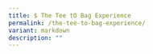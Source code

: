 ```yaml
---
title: $ The Tee tO Bag Experience
permalink: /the-tee-to-bag-experience/
variant: markdown
description: ""
---
```

